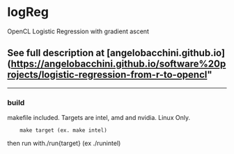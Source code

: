 # logReg
OpenCL Logistic Regression with gradient ascent

## See full description at [angelobacchini.github.io](https://angelobacchini.github.io/software%20projects/logistic-regression-from-r-to-opencl"

---

### build
makefile included. Targets are intel, amd and nvidia. Linux Only.

        make target (ex. make intel)

then run with./run{target} (ex ./runintel)

